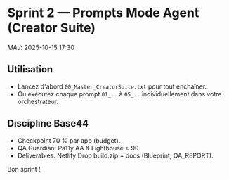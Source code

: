# Sprint 2 — Prompts Mode Agent (Creator Suite)
_MAJ_: 2025-10-15 17:30

## Utilisation
- Lancez d'abord `00_Master_CreatorSuite.txt` pour tout enchaîner.
- Ou exécutez chaque prompt `01_..` à `05_..` individuellement dans votre orchestrateur.

## Discipline Base44
- Checkpoint 70 % par app (budget).
- QA Guardian: Pa11y AA & Lighthouse ≥ 90.
- Deliverables: Netlify Drop build.zip + docs (Blueprint, QA_REPORT).

Bon sprint !